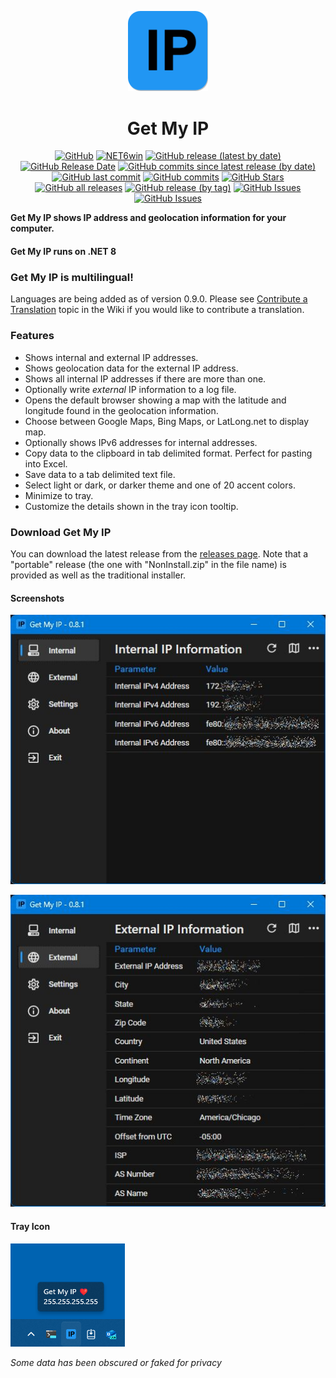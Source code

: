 <p align="center">
  <a target="_blank" rel="noopener noreferrer">
    <img width="128" src="https://github.com/Timthreetwelve/GetMyIP/blob/main/GetMyIP/Images/IP.png?raw=true" alt="My Scheduled Tasks Logo">
  </a>
</p>
<h1 align="center">
  Get My IP
</h1>

<div align="center">
  
[![GitHub](https://img.shields.io/github/license/Timthreetwelve/GetMyIP?style=plastic)](https://github.com/Timthreetwelve/GetMyIP/blob/main/LICENSE)
[![NET6win](https://img.shields.io/badge/.NET-8.0--Windows-blueviolet?style=plastic)](https://dotnet.microsoft.com/en-us/download)
[![GitHub release (latest by date)](https://img.shields.io/github/v/release/Timthreetwelve/GetMyIP?style=plastic)](https://github.com/Timthreetwelve/GetMyIP/releases/latest)
[![GitHub Release Date](https://img.shields.io/github/release-date/timthreetwelve/getmyip?style=plastic&color=orange)](https://github.com/Timthreetwelve/GetMyIP/releases/latest)
[![GitHub commits since latest release (by date)](https://img.shields.io/github/commits-since/timthreetwelve/GetMyIP/latest?style=plastic)](https://github.com/Timthreetwelve/GetMyIP/commits/main)
[![GitHub last commit](https://img.shields.io/github/last-commit/timthreetwelve/GetMyIP?style=plastic)](https://github.com/Timthreetwelve/GetMyIP/commits/main)
[![GitHub commits](https://img.shields.io/github/commit-activity/m/timthreetwelve/GetMyIP?style=plastic)](https://github.com/Timthreetwelve/GetMyIP/commits/main)
[![GitHub Stars](https://img.shields.io/github/stars/timthreetwelve/GetMyIP?style=plastic&color=goldenrod&logo=github)](https://docs.github.com/en/get-started/exploring-projects-on-github/saving-repositories-with-stars)
[![GitHub all releases](https://img.shields.io/github/downloads/Timthreetwelve/GetMyIP/total?style=plastic&label=total%20downloads&color=teal)](https://github.com/Timthreetwelve/GetMyIP/releases)
[![GitHub release (by tag)](https://img.shields.io/github/downloads/timthreetwelve/GetMyIP/latest/total?style=plastic&color=2196F3&label=downloads%20latest%20version)](https://github.com/Timthreetwelve/GetMyIP/releases/latest)
[![GitHub Issues](https://img.shields.io/github/issues/timthreetwelve/GetMyIP?style=plastic&color=orangered)](https://github.com/Timthreetwelve/WUView/issues)
[![GitHub Issues](https://img.shields.io/github/issues-closed/timthreetwelve/GetMyIP?style=plastic&color=slateblue)](https://github.com/Timthreetwelve/WUView/issues)

</div>

**Get My IP shows IP address and geolocation information for your computer.**

#### Get My IP runs on .NET 8

### Get My IP is multilingual!
Languages are being added as of version 0.9.0. Please see [Contribute a Translation](https://github.com/Timthreetwelve/GetMyIP/wiki/Contribute-a-Translation) topic in the Wiki if you would like to contribute a translation. 

### Features

* Shows internal and external IP addresses.
* Shows geolocation data for the external IP address.
* Shows all internal IP addresses if there are more than one.
* Optionally write _external_ IP information to a log file.
* Opens the default browser showing a map with the latitude and longitude found in the geolocation information.
* Choose between Google Maps, Bing Maps, or LatLong.net to display map.
* Optionally shows IPv6 addresses for internal addresses.
* Copy data to the clipboard in tab delimited format. Perfect for pasting into Excel.
* Save data to a tab delimited text file.
* Select light or dark, or darker theme and one of 20 accent colors.
* Minimize to tray. 
* Customize the details shown in the tray icon tooltip.

### Download Get My IP

You can download the latest release from the [releases page](https://github.com/Timthreetwelve/GetMyIP/releases). Note that a "portable" release (the one with "NonInstall.zip" in the file name) is provided as well as the traditional installer.

#### Screenshots

![Internal](https://github.com/Timthreetwelve/GetMyIP/blob/main/Images/GetMyIP_Internal.jpg)

![External](https://github.com/Timthreetwelve/GetMyIP/blob/main/Images/GetMyIP_External.jpg)

#### Tray Icon

![Tray Icon](https://github.com/Timthreetwelve/GetMyIP/blob/main/Images/Tray_Icon_with_Tooltip.png)

*Some data has been obscured or faked for privacy*


